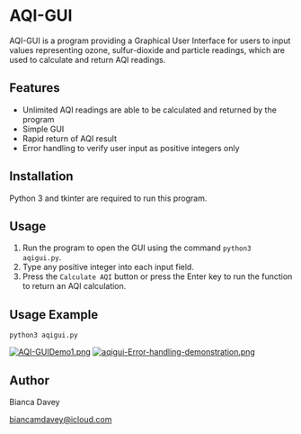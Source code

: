 # AQI-GUI

AQI-GUI is a program providing a Graphical User Interface for users to input values representing ozone, sulfur-dioxide and particle readings, which are used to calculate and return AQI readings.

## Features

* Unlimited AQI readings are able to be calculated and returned by the program
* Simple GUI
* Rapid return of AQI result
* Error handling to verify user input as positive integers only

## Installation

Python 3 and tkinter are required to run this program.

## Usage

1. Run the program to open the GUI using the command `python3 aqigui.py`.
2. Type any positive integer into each input field.
3. Press the `Calculate AQI` button or press the Enter key to run the function to return an AQI calculation.

## Usage Example

```
python3 aqigui.py
```
[![AQI-GUIDemo1.png](https://i.postimg.cc/cCYfYJB6/AQI-GUIDemo1.png)](https://postimg.cc/ctxKG0jN)
[![aqigui-Error-handling-demonstration.png](https://i.postimg.cc/yNgxWbP8/aqigui-Error-handling-demonstration.png)](https://postimg.cc/mc4B5VJv)


## Author

Bianca Davey

biancamdavey@icloud.com
